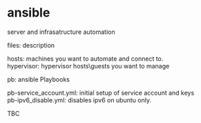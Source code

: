 # ansible
server and infrasatructure automation


files: description

hosts: machines you want to automate and connect to. <br />
hypervisor: hypervisor hosts\guests you want to manage

pb: ansible Playbooks

pb-service_account.yml: initial setup of service account and keys <br />
pb-ipv6_disable.yml: disables ipv6 on ubuntu only. 



TBC
